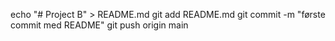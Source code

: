 echo "# Project B" > README.md
git add README.md
git commit -m "første commit med README"
git push origin main
